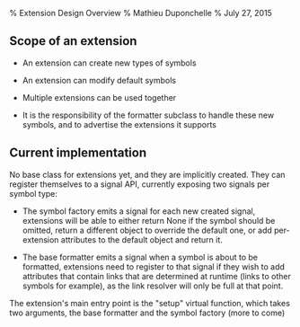 % Extension Design Overview
% Mathieu Duponchelle
% July 27, 2015

## Scope of an extension

* An extension can create new types of symbols

* An extension can modify default symbols

* Multiple extensions can be used together

* It is the responsibility of the formatter subclass to handle these new symbols,
  and to advertise the extensions it supports

## Current implementation

No base class for extensions yet, and they are implicitly created. They can
register themselves to a signal API, currently exposing two signals per symbol
type:

* The symbol factory emits a signal for each new created signal, extensions
will be able to either return None if the symbol should be omitted, return
a different object to override the default one, or add per-extension attributes
to the default object and return it.

* The base formatter emits a signal when a symbol is about to be formatted,
extensions need to register to that signal if they wish to add attributes that
contain links that are determined at runtime (links to other symbols for example),
as the link resolver will only be full at that point.

The extension's main entry point is the "setup" virtual function, which takes
two arguments, the base formatter and the symbol factory (more to come)
